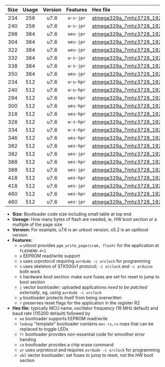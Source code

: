 |Size|Usage|Version|Features|Hex file|
|:-:|:-:|:-:|:-:|:--|
|234|256|u7.6|`w-u-jpr`|[atmega329a_7mhz3728_19200bps_ur_vbl.hex](https://raw.githubusercontent.com/stefanrueger/urboot/main//atmega329a_7mhz3728_19200bps_ur_vbl.hex)|
|240|256|u7.6|`w-u-jpr`|[atmega329a_7mhz3728_19200bps_lednop_ur_vbl.hex](https://raw.githubusercontent.com/stefanrueger/urboot/main//atmega329a_7mhz3728_19200bps_lednop_ur_vbl.hex)|
|298|384|u7.6|`weu-jpr`|[atmega329a_7mhz3728_19200bps_ee_ur_vbl.hex](https://raw.githubusercontent.com/stefanrueger/urboot/main//atmega329a_7mhz3728_19200bps_ee_ur_vbl.hex)|
|304|384|u7.6|`weu-jpr`|[atmega329a_7mhz3728_19200bps_ee_lednop_ur_vbl.hex](https://raw.githubusercontent.com/stefanrueger/urboot/main//atmega329a_7mhz3728_19200bps_ee_lednop_ur_vbl.hex)|
|322|384|u7.6|`weu-jpr`|[atmega329a_7mhz3728_19200bps_ee_lednop_fr_ur_vbl.hex](https://raw.githubusercontent.com/stefanrueger/urboot/main//atmega329a_7mhz3728_19200bps_ee_lednop_fr_ur_vbl.hex)|
|332|384|u7.6|`w-s-jpr`|[atmega329a_7mhz3728_19200bps_vbl.hex](https://raw.githubusercontent.com/stefanrueger/urboot/main//atmega329a_7mhz3728_19200bps_vbl.hex)|
|338|384|u7.6|`w-s-jpr`|[atmega329a_7mhz3728_19200bps_lednop_vbl.hex](https://raw.githubusercontent.com/stefanrueger/urboot/main//atmega329a_7mhz3728_19200bps_lednop_vbl.hex)|
|350|384|u7.6|`weu-jpr`|[atmega329a_7mhz3728_19200bps_ee_lednop_fr_ce_ur_vbl.hex](https://raw.githubusercontent.com/stefanrueger/urboot/main//atmega329a_7mhz3728_19200bps_ee_lednop_fr_ce_ur_vbl.hex)|
|234|512|u7.6|`w-u-hpr`|[atmega329a_7mhz3728_19200bps_ur.hex](https://raw.githubusercontent.com/stefanrueger/urboot/main//atmega329a_7mhz3728_19200bps_ur.hex)|
|240|512|u7.6|`w-u-hpr`|[atmega329a_7mhz3728_19200bps_lednop_ur.hex](https://raw.githubusercontent.com/stefanrueger/urboot/main//atmega329a_7mhz3728_19200bps_lednop_ur.hex)|
|294|512|u7.6|`weu-hpr`|[atmega329a_7mhz3728_19200bps_ee_ur.hex](https://raw.githubusercontent.com/stefanrueger/urboot/main//atmega329a_7mhz3728_19200bps_ee_ur.hex)|
|300|512|u7.6|`weu-hpr`|[atmega329a_7mhz3728_19200bps_ee_lednop_ur.hex](https://raw.githubusercontent.com/stefanrueger/urboot/main//atmega329a_7mhz3728_19200bps_ee_lednop_ur.hex)|
|318|512|u7.6|`weu-hpr`|[atmega329a_7mhz3728_19200bps_ee_lednop_fr_ur.hex](https://raw.githubusercontent.com/stefanrueger/urboot/main//atmega329a_7mhz3728_19200bps_ee_lednop_fr_ur.hex)|
|328|512|u7.6|`w-s-hpr`|[atmega329a_7mhz3728_19200bps.hex](https://raw.githubusercontent.com/stefanrueger/urboot/main//atmega329a_7mhz3728_19200bps.hex)|
|334|512|u7.6|`w-s-hpr`|[atmega329a_7mhz3728_19200bps_lednop.hex](https://raw.githubusercontent.com/stefanrueger/urboot/main//atmega329a_7mhz3728_19200bps_lednop.hex)|
|346|512|u7.6|`weu-hpr`|[atmega329a_7mhz3728_19200bps_ee_lednop_fr_ce_ur.hex](https://raw.githubusercontent.com/stefanrueger/urboot/main//atmega329a_7mhz3728_19200bps_ee_lednop_fr_ce_ur.hex)|
|382|512|u7.6|`wes-hpr`|[atmega329a_7mhz3728_19200bps_ee.hex](https://raw.githubusercontent.com/stefanrueger/urboot/main//atmega329a_7mhz3728_19200bps_ee.hex)|
|382|512|u7.6|`wes-jpr`|[atmega329a_7mhz3728_19200bps_ee_vbl.hex](https://raw.githubusercontent.com/stefanrueger/urboot/main//atmega329a_7mhz3728_19200bps_ee_vbl.hex)|
|388|512|u7.6|`wes-hpr`|[atmega329a_7mhz3728_19200bps_ee_lednop.hex](https://raw.githubusercontent.com/stefanrueger/urboot/main//atmega329a_7mhz3728_19200bps_ee_lednop.hex)|
|388|512|u7.6|`wes-jpr`|[atmega329a_7mhz3728_19200bps_ee_lednop_vbl.hex](https://raw.githubusercontent.com/stefanrueger/urboot/main//atmega329a_7mhz3728_19200bps_ee_lednop_vbl.hex)|
|418|512|u7.6|`wes-hpr`|[atmega329a_7mhz3728_19200bps_ee_lednop_fr.hex](https://raw.githubusercontent.com/stefanrueger/urboot/main//atmega329a_7mhz3728_19200bps_ee_lednop_fr.hex)|
|418|512|u7.6|`wes-jpr`|[atmega329a_7mhz3728_19200bps_ee_lednop_fr_vbl.hex](https://raw.githubusercontent.com/stefanrueger/urboot/main//atmega329a_7mhz3728_19200bps_ee_lednop_fr_vbl.hex)|
|460|512|u7.6|`wes-hpr`|[atmega329a_7mhz3728_19200bps_ee_lednop_fr_ce.hex](https://raw.githubusercontent.com/stefanrueger/urboot/main//atmega329a_7mhz3728_19200bps_ee_lednop_fr_ce.hex)|
|460|512|u7.6|`wes-jpr`|[atmega329a_7mhz3728_19200bps_ee_lednop_fr_ce_vbl.hex](https://raw.githubusercontent.com/stefanrueger/urboot/main//atmega329a_7mhz3728_19200bps_ee_lednop_fr_ce_vbl.hex)|

- **Size:** Bootloader code size including small table at top end
- **Useage:** How many bytes of flash are needed, ie, HW boot section or a multiple of the page size
- **Version:** For example, u7.6 is an urboot version, o5.2 is an optiboot version
- **Features:**
  + `w` urboot provides `pgm_write_page(sram, flash)` for the application at `FLASHEND-4+1`
  + `e` EEPROM read/write support
  + `u` uses urprotocol requiring `avrdude -c urclock` for programming
  + `s` uses skeleton of STK500v1 protocol; `-c urclock` and `-c arduino` both work
  + `h` hardware boot section: make sure fuses are set for reset to jump to boot section
  + `j` vector bootloader: uploaded applications *need to be patched externally*, eg, using `avrdude -c urclock`
  + `p` bootloader protects itself from being overwritten
  + `r` preserves reset flags for the application in the register R2
- **Hex file:** typically MCU name, oscillator frequency (16 MHz default) and baud rate (115200 default) followed by
  + `ee` bootloader supports EEPROM read/write
  + `lednop` "template" bootloader contains `mov rx,rx` nops that can be replaced to toggle LEDs
  + `fr` bootloader provides non-essential code for smoother error handing
  + `ce` bootloader provides a chip erase command
  + `ur` uses urprotocol and requires `avrdude -c urclock` for programming
  + `vbl` vector bootloader: set fuses to jump to reset, not the HW boot section
